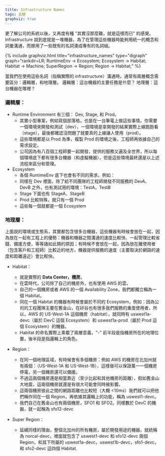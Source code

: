 ```yaml
---
title: Infrastructure Names
tags: 去魅
graphviz: true
---
```

更了解公司的系統以後，又再度有種 "其實沒那麼難，就是這樣而已" 的感覺。
Infrastructure 說到底就是一堆機器，為了在管理這些機器時能夠用統一的概念和詞彙溝通，而挪用了一些既有的名詞湊成專有的名詞組。

{% include graphviz.html
   title="infrastructure_names"
   type="digraph"
   graph="rankdir=LR; RuntimeEnv -> Ecosystem; Ecosystem -> Habitat; Habitat -> Machine; SuperRegion -> Region; Region -> Habitat;"
 %}

當我們在使用這些名詞（指稱實際的 infrastructure）溝通時，通常有兩層概念需要區分：邏輯層，和地理層。
邏輯層：這台機器的主要任務是什麼？
地理層：這台機器在哪裡？

### 邏輯層：
* Runtime Environment 有三個： Dev, Stage, 和 Prod。
    *  其實小型專案，例如寫個部落格，也是在一台筆電上做這些事情。你需要一個環境來開發和測試（dev），一個環境是拿開發的結果實際上線跑跑看（stage），最後都確認沒問題了就要真的上線讓人使用（prod）。
    * 這些環境都是以 Prod 為準，複製 Prod 的環境之後，工程師再依據自己的需求設定。
    * 公司因為有八百個工程師要一起開發，提供的服務又遍及全世界，所以每個環境底下都有很多台機器（和虛擬機器），但是這些環境最終還是以上述流程來區分和管理。
* Ecosystem
    * 各個 RuntimeEnv 底下也會有不同的需求，例如：
    * 同樣在 Dev 裡面，除了給不同團隊的工程師開發不同服務的 DevA、DevB 之外，也有測試用的環境：TestA，TestB
    * Stage 下面也有 StageA、StageB
    * Prod 比較特殊，就只有一個 Prod
    * 這些每一個就都是一個 Ecosystem

### 地理層：
上面說的環境或生態系，其實都包含很多台機器，這些機器有時候會放在一起，因為放在一起有工程上的優勢：機器和機器之間溝通的速度比較快、一起管理比較省錢、備援方便，等等諸如此類的原因；有時候不會放在一起，因為放在離使用者（包含客戶和工程師）比較近的地方，機器提供服務的速度（主要取決於網路的速度和距離遠近）會比較快。

* Habitat：
    * 就是實際的 **Data Center，機房**。
    * 在雲時代，公司除了自己的機房外，也有使用 AWS 的雲。
    * 自己的一個機房或者 AWS 的一個 Availability Zone，我們都獨立稱為一個 Habitat。
    * 同在一個 Habitat 的機器有時候會屬於不同的 Ecosystem，例如：因為公司的工程團隊主要在舊金山，在矽谷也有很多我們服務的重度使用者，所以，AWS 的 US-West-1A 這個機房（habitat），就同時有 uswest1a-devc（屬於 DevC 這個 Ecosystem）和 uswest1a-prod（屬於 Prod 這個 Ecosystem）的機器。
    * Habitat 的命名實際上乘載了兩層意義，"-" 前半段是指機房所在的地理位置，後半段是指邏輯上的角色。

* Region：
    * 在同一個地理區域，有時候會有多個機房：例如 AWS 的機房在北加州就有兩個：（US-West-1A 和 US-West-1B），這樣做可以保證萬一一個機房停電，另一個機房還可以備援。
    * 不過這兩個機房還是相當靠近（至少比起和其他機房的距離），假如舊金山大地震，這兩個機房就還是有很大可能會同時被影響。
    * 這兩個機房彼此之間的網路距離也比較短（大概 <10ms）我們就可以把他們稱作同在一個 Region，再依據其邏輯上的功能，稱為 uswest1-devc。
    * 我們自己在舊金山也有兩個機房，SFO1 和 SFO2。同樣數於 DevC 的機器，就一起稱為 sfo12-devc

* Super Region：
    * 延續同樣的理由，整個北加州的所有機房，屬於開發用途的機器，就統稱為 norcal-devc，裡面就包含了 uswest1-devc 和 sfo12-devc 兩個 Region，和其下所屬的 uswest1a-devc，uswest1b-devc，sfo1-devc，和 sfo2-devc 這四個 Habitat.
